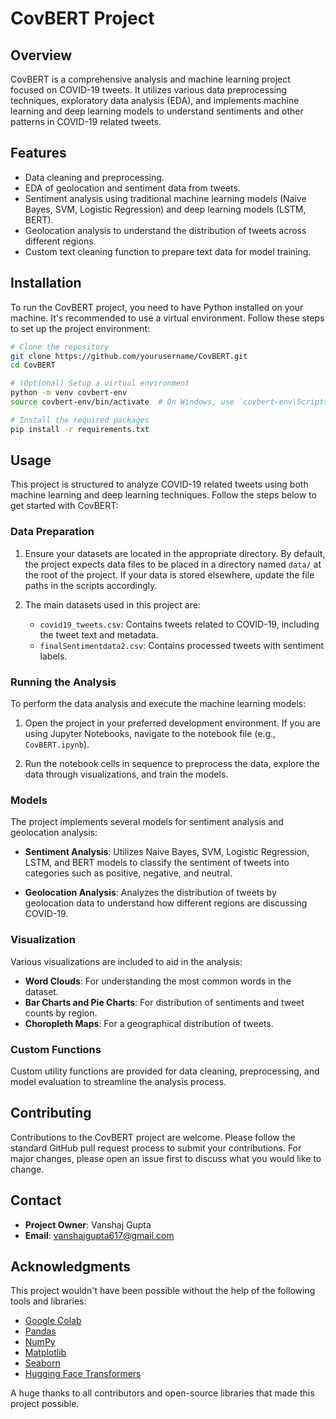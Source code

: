 # CovBERT Project

## Overview
CovBERT is a comprehensive analysis and machine learning project focused on COVID-19 tweets. It utilizes various data preprocessing techniques, exploratory data analysis (EDA), and implements machine learning and deep learning models to understand sentiments and other patterns in COVID-19 related tweets.

## Features
- Data cleaning and preprocessing.
- EDA of geolocation and sentiment data from tweets.
- Sentiment analysis using traditional machine learning models (Naive Bayes, SVM, Logistic Regression) and deep learning models (LSTM, BERT).
- Geolocation analysis to understand the distribution of tweets across different regions.
- Custom text cleaning function to prepare text data for model training.

## Installation
To run the CovBERT project, you need to have Python installed on your machine. It's recommended to use a virtual environment. Follow these steps to set up the project environment:

```bash
# Clone the repository
git clone https://github.com/yourusername/CovBERT.git
cd CovBERT

# (Optional) Setup a virtual environment
python -m venv covbert-env
source covbert-env/bin/activate  # On Windows, use `covbert-env\Scripts\activate`

# Install the required packages
pip install -r requirements.txt
```


## Usage

This project is structured to analyze COVID-19 related tweets using both machine learning and deep learning techniques. Follow the steps below to get started with CovBERT:

### Data Preparation

1. Ensure your datasets are located in the appropriate directory. By default, the project expects data files to be placed in a directory named `data/` at the root of the project. If your data is stored elsewhere, update the file paths in the scripts accordingly.

2. The main datasets used in this project are:
   - `covid19_tweets.csv`: Contains tweets related to COVID-19, including the tweet text and metadata.
   - `finalSentimentdata2.csv`: Contains processed tweets with sentiment labels.

### Running the Analysis

To perform the data analysis and execute the machine learning models:

1. Open the project in your preferred development environment. If you are using Jupyter Notebooks, navigate to the notebook file (e.g., `CovBERT.ipynb`).

2. Run the notebook cells in sequence to preprocess the data, explore the data through visualizations, and train the models.

### Models

The project implements several models for sentiment analysis and geolocation analysis:

- **Sentiment Analysis**: Utilizes Naive Bayes, SVM, Logistic Regression, LSTM, and BERT models to classify the sentiment of tweets into categories such as positive, negative, and neutral.

- **Geolocation Analysis**: Analyzes the distribution of tweets by geolocation data to understand how different regions are discussing COVID-19.

### Visualization

Various visualizations are included to aid in the analysis:

- **Word Clouds**: For understanding the most common words in the dataset.
- **Bar Charts and Pie Charts**: For distribution of sentiments and tweet counts by region.
- **Choropleth Maps**: For a geographical distribution of tweets.

### Custom Functions

Custom utility functions are provided for data cleaning, preprocessing, and model evaluation to streamline the analysis process.

## Contributing

Contributions to the CovBERT project are welcome. Please follow the standard GitHub pull request process to submit your contributions. For major changes, please open an issue first to discuss what you would like to change.

## Contact

- **Project Owner**: Vanshaj Gupta
- **Email**: vanshajgupta617@gmail.com

## Acknowledgments

This project wouldn't have been possible without the help of the following tools and libraries:

- [Google Colab](https://colab.research.google.com/)
- [Pandas](https://pandas.pydata.org/)
- [NumPy](https://numpy.org/)
- [Matplotlib](https://matplotlib.org/)
- [Seaborn](https://seaborn.pydata.org/)
- [Hugging Face Transformers](https://huggingface.co/transformers/)

A huge thanks to all contributors and open-source libraries that made this project possible.
